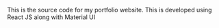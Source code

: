 This is the source code for my portfolio website.
This is developed using React JS along with Material UI 